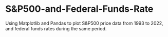 # S&P500-and-Federal-Funds-Rate
Using Matplotlib and Pandas to plot S&P500 price data from 1993 to 2022, and federal funds rates during the same period.  
